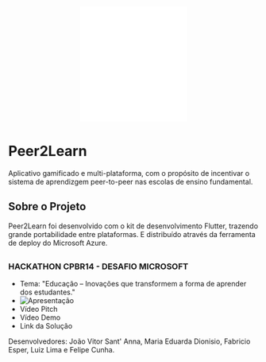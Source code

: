 <div>
<p align="center">
   <img src="./frontend/assets/Logo.png" alt="Logo do app Peer2Learn" width="215"/>
</p>
</div>

# Peer2Learn

Aplicativo gamificado e multi-plataforma, com o propósito de incentivar o sistema de aprendizgem peer-to-peer nas escolas de ensino fundamental.

## Sobre o Projeto

Peer2Learn foi desenvolvido com o kit de desenvolvimento Flutter, trazendo grande portabilidade entre plataformas. E distribuído através da ferramenta de deploy do Microsoft Azure.
## 

### HACKATHON CPBR14 - DESAFIO MICROSOFT

- Tema: "Educação – Inovações que transformem a forma de aprender dos estudantes."
- ![Apresentação](https://1drv.ms/p/s!AnMhFuo3XQwlxTNQos-wZdrVZ-e0?e=RZzdAd)
- Vídeo Pitch
- Vídeo Demo
- Link da Solução

Desenvolvedores: João Vitor Sant' Anna, Maria Eduarda Dionisio, Fabricio Esper, Luiz Lima e Felipe Cunha.
